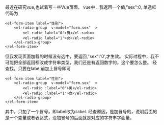 最近在研究vue,也试着写一些Vue页面。
vue中，我返回一个值,"sex":0,
单选框代码为
```
<el-form-item label="性别">
    <el-radio-group  v-model="form.sex"  >
        <el-radio label="0">男</el-radio>
        <el-radio label="1">女</el-radio>
    </el-radio-group>
</el-form-item>
```
但我发现页面加载的时候没有选中，要返回,"sex":'0',才生效。
实际过程中，我不可能把全部返回都改成字符串类型，我们还是有返回数字的，这个要怎么整。
经查找，只要在label前加上冒号即可

```
<el-form-item label="性别">
    <el-radio-group  v-model="form.sex"  >
        <el-radio :label="0">男</el-radio>
        <el-radio :label="1">女</el-radio>
    </el-radio-group>
</el-form-item>
```
其中，只加了一个冒号，即label改为:label.
经查原因，是加冒号的，说明后面的是一个变量或者表达式，没加冒号的后面就是对应的字符串字面量。
